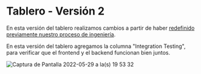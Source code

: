 # Tablero - Versión 2

En esta versión del tablero realizamos cambios a partir de haber [redefinido previamente nuestro proceso de ingeniería](https://github.com/fernandasecinaro/Diaz-RodriguezSotto-Secinaro/blob/develop/Entregas/Entrega%203/Redefinicion%20Proceso%20Ingenieria/Redefinición%20Proceso%20Ingenieria.md).

En esta versión del tablero agregamos la columna "Integration Testing", para verificar que el frontend y el backend funcionan bien juntos. 

![Captura de Pantalla 2022-05-29 a la(s) 19 53 32](https://user-images.githubusercontent.com/56087826/170894495-5217bfc2-6578-4ff5-ab8e-6f1c2e1f0552.png)

